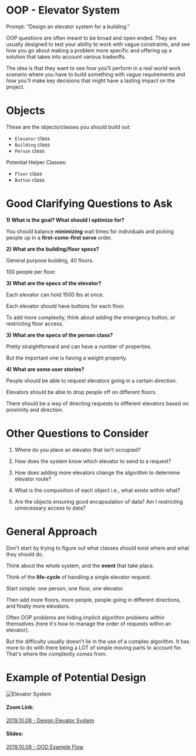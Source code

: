 # OOP - Elevator System

Prompt: "Design an elevator system for a building."

OOP questions are often meant to be broad and open ended. They are usually designed to test your ability to work with vague constraints, and see how you go about making a problem more specific and offering up a solution that takes into account various tradeoffs.

The idea is that they want to see how you'll perform in a real world work scenario where you have to build something with vague requirements and how you'll make key decisions that might have a lasting impact on the project.

# Objects

These are the objects/classes you should build out:

* `Elevator` class
* `Building` class
* `Person` class

Potential Helper Classes:
* `Floor` class
* `Button` class

# Good Clarifying Questions to Ask

**1) What is the goal? What should I optimize for?**

You should balance **minimizing** wait times for individuals and picking people up in a **first-come-first serve** order.

**2) What are the building/floor specs?**

General purpose building, 40 floors.

100 people per floor.

**3) What are the specs of the elevator?**

Each elevator can hold 1500 lbs at once.

Each elevator should have buttons for each floor.

To add more complexity, think about adding the emergency button, or restricting floor access.

**3) What are the specs of the person class?**

Pretty straightforward and can have a number of properties.

But the important one is having a weight property.


**4) What are some user stories?**

People should be able to request elevators going in a certain direction.

Elevators should be able to drop people off on different floors.

There should be a way of directing requests to different elevators based on proximity and direction.


# Other Questions to Consider

1) Where do you place an elevator that isn’t occupied?

2) How does the system know which elevator to send to a request?

3) How does adding more elevators change the algorithm to determine elevator route?

4) What is the composition of each object i.e., what exists within what?

5) Are the objects ensuring good encapsulation of data? Am I restricting unnecessary access to data?


# General Approach

Don't start by trying to figure out what classes should exist where and what they should do.

Think about the whole system, and the **event** that take place.

Think of the **life-cycle** of handling a single elevator request.

Start simple: one person, one floor, one elevator.

Then add more floors, more people, people going in different directions, and finally more elevators.

Often OOP problems are hiding implicit algorithm problems within themselves (here it's how to manage the order of requests within an elevator).

But the difficulty usually doesn't lie in the use of a complex algorithm. It has more to do with there being a LOT of simple moving parts to account for. That's where the complexity comes from.

# Example of Potential Design

![Elevator System](https://res.cloudinary.com/outco-io/image/upload/v1536777915/Elevator_System.png)


#### Zoom Link:
[2019.10.08 - Design Elevator System](https://zoom.us/recording/share/7PmhoI43J_-emRwsMZme5Sgihbx3CSF7WDLRZ2PZ8oawIumekTziMw)

#### Slides:
[2019.10.08 - OOD Example Flow](https://res.cloudinary.com/outco-io/image/upload/v1572302784/OOD_Example_Flow.pdf)
